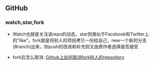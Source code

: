 ## GitHub

### watch,star,fork
- Watch也就是关注该repo的动态，star则类似于Facebook和Twitter上的”like”，fork就是将别人的项目拷贝一份给自己，new一个新的分支(Branch)出来，你push的改进和补充则又由原作者选择是否接受

- fork后怎么取消: [Github上如何取消fork别人的repository](https://blog.csdn.net/allenzyoung/article/details/50302471)
